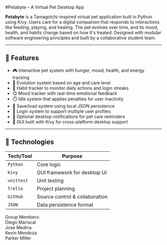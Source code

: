 #Petabyte – A Virtual Pet Desktop App

**Petabyte** is a Tamagotchi-inspired virtual pet application built in Python using Kivy. Users care for a digital companion that responds to interactions like feeding, playing, and healing. The pet evolves over time, and its mood, health, and habits change based on how it's treated. Designed with modular software engineering principles and built by a collaborative student team.

---

## 📌 Features

- 🎮 Interactive pet system with hunger, mood, health, and energy tracking
- 🧬 Evolution system based on age and care level
- 📆 Habit tracker to monitor daily actions and login streaks
- 😊 Mood tracker with real-time emotional feedback
- ⏱️ Idle system that applies penalties for user inactivity
- 💾 Save/load system using local JSON persistence
- 🔐 Login system to support multiple user profiles
- 🔔 Optional desktop notifications for pet care reminders
- 🎨 GUI built with Kivy for cross-platform desktop support

---

## 🧠 Technologies

| Tech/Tool    | Purpose                        |
|--------------|--------------------------------|
| `Python`     | Core logic                     |
| `Kivy`       | GUI framework for desktop UI   |
| `unittest`   | Unit testing                   |
| `Trello`     | Project planning               |
| `GitHub`     | Source control & collaboration |
| `JSON`       | Data persistence format        |

Group Members:  
Diego Mariscal  
Jose Medina  
Kevin Mendoza  
Parker Miller  

